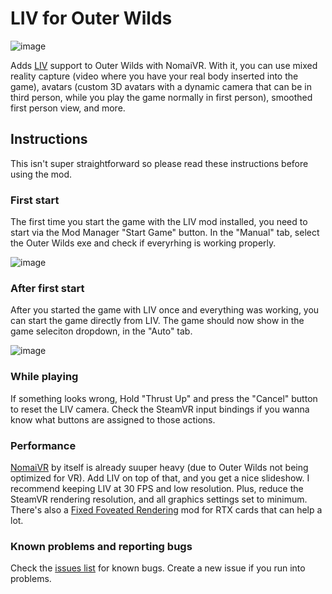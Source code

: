 # LIV for Outer Wilds

![image](https://user-images.githubusercontent.com/3955124/164702625-6eea1f07-e072-43e3-be0a-6c92264db681.png)

Adds [LIV](https://store.steampowered.com/app/755540/LIV/) support to Outer Wilds with NomaiVR. With it, you can use mixed reality capture (video where you have your real body inserted into the game), avatars (custom 3D avatars with a dynamic camera that can be in third person, while you play the game normally in first person), smoothed first person view, and more.

## Instructions

This isn't super straightforward so please read these instructions before using the mod.

### First start

The first time you start the game with the LIV mod installed, you need to start via the Mod Manager "Start Game" button. In the "Manual" tab, select the Outer Wilds exe and check if everyrhing is working properly.

![image](https://user-images.githubusercontent.com/3955124/164718675-ee922841-41cc-4cd6-aef6-87b5e61f70ed.png)


### After first start

After you started the game with LIV once and everything was working, you can start the game directly from LIV. The game should now show in the game seleciton dropdown, in the "Auto" tab.

![image](https://user-images.githubusercontent.com/3955124/164718470-a612f8c8-3225-441c-8b7c-6257091bfec1.png)

### While playing

If something looks wrong, Hold "Thrust Up" and press the "Cancel" button to reset the LIV camera. Check the SteamVR input bindings if you wanna know what buttons are assigned to those actions.

### Performance

[NomaiVR](https://outerwildsmods.com/mods/nomaivr/) by itself is already suuper heavy (due to Outer Wilds not being optimized for VR). Add LIV on top of that, and you get a nice slideshow. I recommend keeping LIV at 30 FPS and low resolution. Plus, reduce the SteamVR rendering resolution, and all graphics settings set to minimum. There's also a [Fixed Foveated Rendering](https://outerwildsmods.com/mods/nomaivrffr/) mod for RTX cards that can help a lot.

### Known problems and reporting bugs

Check the [issues list](https://github.com/Raicuparta/ow-liv/issues) for known bugs. Create a new issue if you run into problems.
